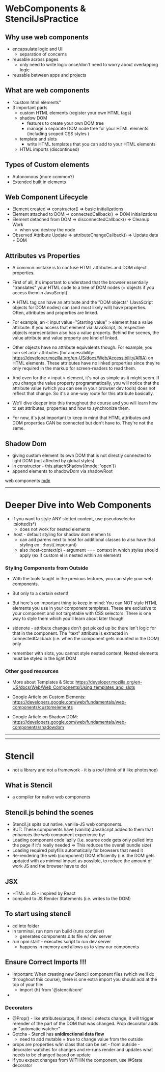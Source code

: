 # WebComponents & StencilJsPractice

## Why use web components

- encapsulate logic and UI
  - separation of concerns
- reusable across pages
  - only need to write logic once/don't need to worry about overlapping logic
- reusable between apps and projects

## What are web components

- "custom html elements"
- 3 important parts
  - custom HTML elements (register your own HTML tags)
  - shadow DOM
    - features to create your own DOM tree
    - manage a separate DOM node tree for your HTML elements (including scoped CSS styles )
  - template and slots
    - write HTML templates that you can add to your HTML elements
  - HTML imports (discontinued)

## Types of Custom elements

- Autonomous (more common?)
- Extended built in elements

## Web Component Lifecycle

- Element created => constructor() => basic initializations
- Element attached to DOM => connectedCallback() => DOM initializations
- Element detached from DOM => disconnectedCallback() => Cleanup Work
  - when you destroy the node
- Observed Attribute Update => attributeChangeCallback() => Update data + DOM

## Attributes vs Properties

- A common mistake is to confuse HTML attributes and DOM object properties.

- First of all, it's important to understand that the browser essentially "translates" your HTML code to a tree of DOM nodes (= objects if you access them in JavaScript).

- A HTML tag can have an attribute and the "DOM objects" (JavaScript objects for DOM nodes) can (and most likely will) have properties. Often, attributes and properties are linked.

- For example, an < input value="Starting value" > element has a value attribute. If you access that element via JavaScript, its respective objects representation also has a value property. Behind the scenes, the value attribute and value property are kind of linked.

- Other objects have no attribute equivalents though. For example, you can set aria- attributes (for accessibility: https://developer.mozilla.org/en-US/docs/Web/Accessibility/ARIA) on HTML elements. These attributes have no linked properties since they're only required in the markup for screen-readers to read them.

- And even for the < input > element, it's not as simple as it might seem. If you change the value property programmatically, you will notice that the attribute value (which you can see in your browser dev tools) does not reflect that change. So it's a one-way route for this attribute basically.

- We'll dive deeper into this throughout the course and you will learn how to set attributes, properties and how to synchronize them.

- For now, it's just important to keep in mind that HTML attributes and DOM properties CAN be connected but don't have to. They're not the same.

## Shadow Dom

- giving custom element its own DOM that is not directly connected to light DOM (not affected by global styles)
- in constructor - this.attachShadow({mode: 'open'})
- append elements to shadowDom via shadowRoot

web components [mdn](https://developer.mozilla.org/en-US/docs/Web/Web_Components)

<hr>

# Deeper Dive into Web Components

- if you want to style ANY slotted content, use pseudoselector ::slotted(s\*)
  - does not work for nested elements
- :host - default styling for shadow dom elemen ts
  - can add parens next to host for additional classes to also have that styling ex : :host(.important)
  - also :host-context(p) - argument === context in which styles should apply (ex if custom el is nested within an element)

### Styling Components from Outside

- With the tools taught in the previous lectures, you can style your web components.
- But only to a certain extent!
- But here's on important thing to keep in mind: You can NOT style HTML elements you use in your component templates. These are exclusive to your component and not targetable with CSS selectors. There is one way to style them which you'll learn about later though.
- sidenote - attribute changes don't get picked up bc there isn't logic for that in the component. The "text" attribute is extracted in connectedCallback (i.e. when the component gets mounted in the DOM) only

- remember with slots, you cannot style nested content. Nested elements must be styled in the light DOM

### Other good resources

- More about Templates & Slots: https://developer.mozilla.org/en-US/docs/Web/Web_Components/Using_templates_and_slots

- Google Article on Custom Elements: https://developers.google.com/web/fundamentals/web-components/customelements

- Google Article on Shadow DOM: https://developers.google.com/web/fundamentals/web-components/shadowdom

<hr>
<hr>

# Stencil

- not a library and not a framework - it is a _tool_ (think of it like photoshop)

## What is Stencil

- a compiler for native web components

## Stencil.js behind the scenes

- Stencil.js spits out native, vanilla-JS web components.
- BUT: These components have (vanilla) JavaScript added to them that enhances the web component experience by:
- Loading component code lazily (i.e. source code gets only pulled into the page if it's really needed => This reduces the overall bundle size)
- Loading required polyfills automatically for browsers that need it
- Re-rendering the web (component) DOM efficiently (i.e. the DOM gets updated with as minimal impact as possible, to reduce the amount of work JS and the browser have to do)

## JSX

- HTML in JS - inspired by React
- compiled to JS Render Statements (i.e. writes to the DOM)

## To start using stencil

- cd into folder
- in terminal, run npm run build (runs compiler)
  - generates components.d.ts file w/ dev server
- run npm start - executes script to run dev server
  - happens in memory and allows us to view our components

## Ensure Correct Imports !!!

- Important: When creating new Stencil component files (which we'll do throughout this course), there is one extra import you should add at the top of your file:
  - import {h} from '@stencil/core'
-

### Decorators

- @Prop() - like attributes/props, if stencil detects change, it will trigger rerender of the part of the DOM that was changed. Prop decorator adds an "automatic watcher"
- Gotcha - Stencil has **unidirectional data flow**
  - need to add mutable = true to change value from the outside
- props are properties w/in class that can be set - from outside - decorater watches for changes and re-runs render and updates what needs to be changed based on update
- if you expect changes from WITHIN the component, use @State decorator
